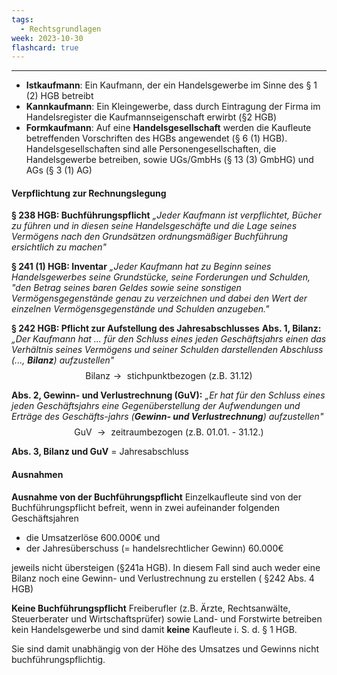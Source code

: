 ```yaml
---
tags:
  - Rechtsgrundlagen
week: 2023-10-30
flashcard: true
---
```

***

- **Istkaufmann**: Ein Kaufmann, der ein Handelsgewerbe im Sinne des § 1 (2) HGB betreibt
- **Kannkaufmann**: Ein Kleingewerbe, dass durch Eintragung der Firma im Handelsregister die Kaufmannseigenschaft erwirbt (§2 HGB)
- **Formkaufmann**: Auf eine **Handelsgesellschaft** werden die Kaufleute betreffenden Vorschriften des HGBs angewendet (§ 6 (1) HGB). Handelsgesellschaften sind alle Personengesellschaften, die Handelsgewerbe betreiben, sowie UGs/GmbHs (§ 13 (3) GmbHG) und AGs (§ 3 (1) AG)

#### Verpflichtung zur Rechnungslegung

**§ 238 HGB: Buchführungspflicht**
*„Jeder Kaufmann ist verpflichtet, Bücher zu führen und in diesen seine Handelsgeschäfte und die Lage seines Vermögens nach den Grundsätzen ordnungsmäßiger Buchführung ersichtlich zu machen"*

**§ 241 (1) HGB: Inventar**
*„Jeder Kaufmann hat zu Beginn seines Handelsgewerbes seine Grundstücke, seine Forderungen und Schulden, "den Betrag seines baren Geldes sowie seine sonstigen Vermögensgegenstände genau zu verzeichnen und dabei den Wert der einzelnen Vermögensgegenstände und Schulden anzugeben."*

**§ 242 HGB: Pflicht zur Aufstellung des Jahresabschlusses**
**Abs. 1, Bilanz:** *„Der Kaufmann hat ... für den Schluss eines jeden Geschäftsjahrs einen das Verhältnis seines Vermögens und seiner Schulden darstellenden Abschluss (..., **Bilanz**) aufzustellen"*
$$
\text{Bilanz} \rightarrow \text { stichpunktbezogen } \text { (z.B. 31.12) }
$$

**Abs. 2, Gewinn- und Verlustrechnung (GuV):** *„Er hat für den Schluss eines jeden Geschäftsjahrs eine Gegenüberstellung der Aufwendungen und Erträge des Geschäfts-jahrs (**Gewinn- und Verlustrechnung**) aufzustellen"*
$$
\text { GuV } \rightarrow \text { zeitraumbezogen (z.B. 01.01. - 31.12.) }
$$

**Abs. 3, Bilanz und GuV** = Jahresabschluss

#### Ausnahmen

**Ausnahme von der Buchführungspflicht**
Einzelkaufleute sind von der Buchführungspflicht befreit, wenn in zwei aufeinander folgenden Geschäftsjahren

- die Umsatzerlöse $600.000 €$ und
- der Jahresüberschuss (= handelsrechtlicher Gewinn) $60.000 €$

jeweils nicht übersteigen (§241a HGB).
In diesem Fall sind auch weder eine Bilanz noch eine Gewinn- und Verlustrechnung zu erstellen ( $§ 242$ Abs. 4 HGB)

**Keine Buchführungspflicht**
Freiberufler (z.B. Ärzte, Rechtsanwälte, Steuerberater und Wirtschaftsprüfer) sowie Land- und Forstwirte betreiben kein Handelsgewerbe und sind damit **keine** Kaufleute i. S. d. § 1 HGB.

Sie sind damit unabhängig von der Höhe des Umsatzes und Gewinns nicht buchführungspflichtig.